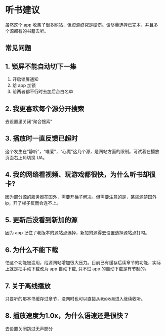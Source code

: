 # 听书建议

虽然这个 app 收集了很多网站，但资源终究是硬伤。请尽量选择已完本，并且多个源都有的书籍去听。

## 常见问题

## 1. 锁屏不能自动切下一集

1. 开启锁屏通知
1. 给 app 加锁
1. 前两者都不行时去加后台白名单

## 2. 我更喜欢每个源分开搜索

去设置里关闭“聚合搜索”

## 3. 播放时一直反馈已超时

这个发生在“静听”，“唯爱”，“心魔”这几个源，是网站方面的限制。可试着在播放页面右上角切换 UA。

## 4. 我的网络看视频、玩游戏都很快，为什么听书却很卡?

因为部分源的服务器在国外，需要开梯子解决。但需要注意的是，某些源禁国外ip，开了梯子反而会连不上。

## 5. 更新后没看到新加的源

因为 app 记住了老版本的源站点选择，新加的源得去设置选择源站点打勾。

## 6. 为什么不能下载

怕这个功能被滥用，给源网站增加很大压力。目前已有缓存后续章节的功能，实际上就是把手动下载改为 app 自动下载, 只不过 app 的自动下载是有节制的。

## 7. 关于离线播放

只要听的那本书缓存过章节，没网时也可以直接从`我的收藏`进入继续收听。

## 8. 播放速度为1.0x，为什么语速还是很快？

去设置关闭跳过无声部分
